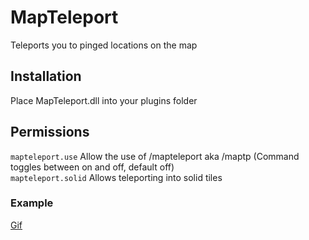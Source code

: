 # MapTeleport
Teleports you to pinged locations on the map

## Installation
Place MapTeleport.dll into your plugins folder      
    
## Permissions    
`mapteleport.use`
Allow the use of /mapteleport aka /maptp (Command toggles between on and off, default off)    
`mapteleport.solid`
Allows teleporting into solid tiles
    
### Example    
[Gif](https://gyazo.com/c309dc59f4c8f7d5ae7b84073d68dc91)
